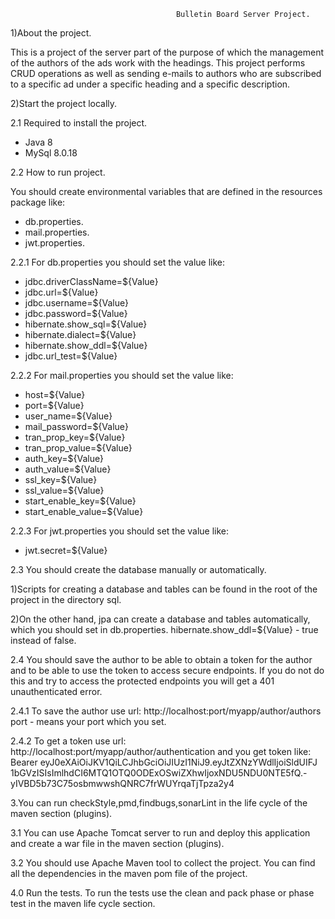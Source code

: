                                          Bulletin Board Server Project.
                
1)About the project.
               
This is a project of the server part of the purpose of which the management 
of the authors of the ads work with the headings.
This project performs CRUD operations as well as sending e-mails
to authors who are subscribed to a specific ad under a specific heading and
a specific description.

2)Start the project locally.

2.1 Required to install the project.

* Java 8
* MySql 8.0.18

2.2 How to run project.

You should create environmental variables that are defined in 
the resources package like:

* db.properties.
* mail.properties.
* jwt.properties.

2.2.1 For db.properties you should set the value like:

* jdbc.driverClassName=${Value}
* jdbc.url=${Value}
* jdbc.username=${Value}
* jdbc.password=${Value}
* hibernate.show_sql=${Value}
* hibernate.dialect=${Value}
* hibernate.show_ddl=${Value}
* jdbc.url_test=${Value}

2.2.2 For mail.properties you should set the value like:

* host=${Value}
* port=${Value}
* user_name=${Value}
* mail_password=${Value}
* tran_prop_key=${Value}
* tran_prop_value=${Value}
* auth_key=${Value}
* auth_value=${Value}
* ssl_key=${Value}
* ssl_value=${Value}
* start_enable_key=${Value}
* start_enable_value=${Value}

2.2.3 For jwt.properties you should set the value like:

* jwt.secret=${Value}

2.3 You should create the database manually or automatically.

1)Scripts for creating a database and tables can be found in the root of the project
in the directory sql.

2)On the other hand, jpa can create a database and tables automatically,
which you should set in db.properties.
hibernate.show_ddl=${Value} - true instead of false.


2.4 You should save the author to be able to obtain a token for the author and
to be able to use the token to access secure endpoints.
If you do not do this and try to access the protected endpoints you will get a 401
unauthenticated error.

2.4.1 To save the author use url: http://localhost:port/myapp/author/authors
port - means your port which you set.

2.4.2 To get a token use url: http://localhost:port/myapp/author/authentication
and you get token like: Bearer eyJ0eXAiOiJKV1QiLCJhbGciOiJIUzI1NiJ9.eyJtZXNzYWdlIjoiSldUIFJ
1bGVzISIsImlhdCI6MTQ1OTQ0ODExOSwiZXhwIjoxNDU5NDU0NTE5fQ.-yIVBD5b73C75osbmwwshQNRC7frWUYrqaTjTpza2y4


3.You can run checkStyle,pmd,findbugs,sonarLint in the life cycle of the maven section (plugins).

3.1 You can use Apache Tomcat server to run and deploy this application and
create a war file in the maven section (plugins).

3.2 You should use Apache Maven tool to collect the project. 
You can find all the dependencies in the maven pom file of the project.


4.0 Run the tests.
To run the tests use the clean and pack phase or phase test in the maven life cycle section.
